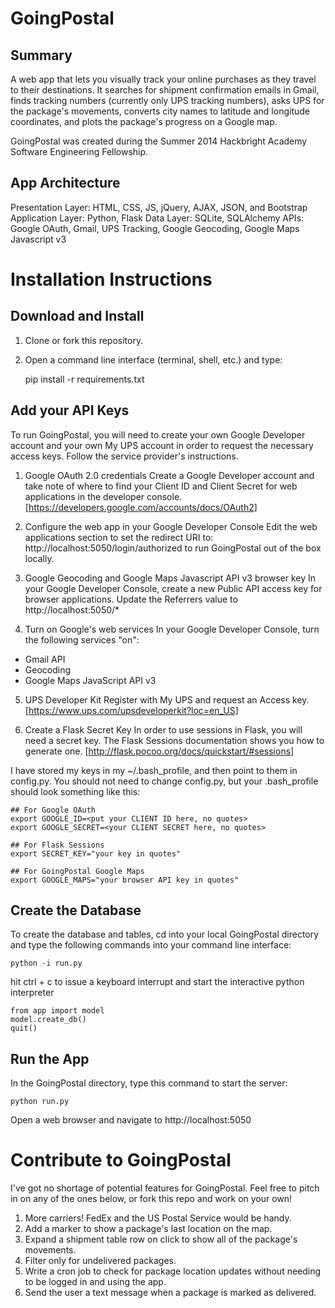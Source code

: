 GoingPostal
===========
## Summary
A web app that lets you visually track your online purchases as they travel to 
their destinations.  It searches for shipment confirmation emails in Gmail, 
finds tracking numbers (currently only UPS tracking numbers), asks UPS for 
the package's movements, converts city names to latitude and longitude 
coordinates, and plots the package's progress on a Google map. 

GoingPostal was created during the Summer 2014 Hackbright Academy Software 
Engineering Fellowship.

## App Architecture
Presentation Layer:  HTML, CSS, JS, jQuery, AJAX, JSON, and Bootstrap
Application Layer:  Python, Flask
Data Layer:  SQLite, SQLAlchemy
APIs:  Google OAuth, Gmail, UPS Tracking, Google Geocoding, Google Maps Javascript v3


Installation Instructions
===========
## Download and Install
1.  Clone or fork this repository. 
2.  Open a command line interface (terminal, shell, etc.) and type: 

    pip install -r requirements.txt

## Add your API Keys
To run GoingPostal, you will need to create your own Google Developer account 
and your own My UPS account in order to request the necessary access keys. 
Follow the service provider's instructions. 

1.  Google OAuth 2.0 credentials
   Create a Google Developer account and take note of where to find your Client ID
   and Client Secret for web applications in the developer console.
   [https://developers.google.com/accounts/docs/OAuth2]

2.  Configure the web app in your Google Developer Console
   Edit the web applications section to set the redirect URI to:
    http://localhost:5050/login/authorized
   to run GoingPostal out of the box locally.

3.  Google Geocoding and Google Maps Javascript API v3 browser key
   In your Google Developer Console, create a new Public API access key for browser
   applications.  Update the Referrers value to
    http://localhost:5050/*

4.  Turn on Google's web services
   In your Google Developer Console, turn the following services "on":
  * Gmail API
  * Geocoding
  * Google Maps JavaScript API v3

5.  UPS Developer Kit
   Register with My UPS and request an Access key.
[https://www.ups.com/upsdeveloperkit?loc=en_US]

6.  Create a Flask Secret Key
   In order to use sessions in Flask, you will need a secret key.  The Flask
   Sessions documentation shows you how to generate one.
   [http://flask.pocoo.org/docs/quickstart/#sessions]

I have stored my keys in my ~/.bash_profile, and then point to them in
config.py.  You should not need to change config.py, but your .bash_profile 
should look something like this:

    ## For Google OAuth
    export GOOGLE_ID=<put your CLIENT ID here, no quotes>
    export GOOGLE_SECRET=<your CLIENT SECRET here, no quotes>

    ## For Flask Sessions
    export SECRET_KEY="your key in quotes"

    ## For GoingPostal Google Maps
    export GOOGLE_MAPS="your browser API key in quotes"

##  Create the Database
To create the database and tables, cd into your local GoingPostal directory
and type the following commands into your command line interface:

    python -i run.py

hit ctrl + c to issue a keyboard interrupt and start the interactive python
interpreter

    from app import model
    model.create_db()
    quit()

## Run the App
In the GoingPostal directory, type this command to start the server:

    python run.py

Open a web browser and navigate to
http://localhost:5050

Contribute to GoingPostal
===========
I've got no shortage of potential features for GoingPostal.  Feel free to pitch
in on any of the ones below, or fork this repo and work on your own!

1.  More carriers!  FedEx and the US Postal Service would be handy.
2.  Add a marker to show a package's last location on the map.
3.  Expand a shipment table row on click to show all of the package's movements.
4.  Filter only for undelivered packages.
5.  Write a cron job to check for package location updates without needing 
    to be logged in and using the app.
6.  Send the user a text message when a package is marked as delivered.
